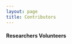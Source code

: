 ```yaml
---
layout: page
title: Contributors
---
```


#### Researchers                                                                       Volunteers


